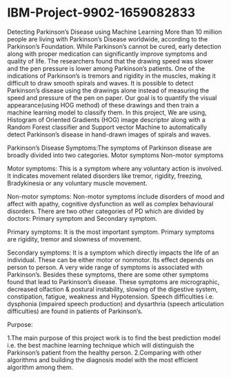 # IBM-Project-9902-1659082833
Detecting Parkinson’s Disease using Machine Learning
More than 10 million people are living with Parkinson’s Disease worldwide, according to the Parkinson’s Foundation.
While Parkinson’s cannot be cured, early detection along with proper medication can significantly improve symptoms and quality of life.
The researchers found that the drawing speed was slower and the pen pressure is lower among Parkinson’s patients. 
One of the indications of Parkinson’s is tremors and rigidity in the muscles, making it difficult to draw smooth spirals and waves.
It is possible to detect Parkinson’s disease using the drawings alone instead of measuring the speed and pressure of the pen on paper. 
Our goal is to quantify the visual appearance(using HOG method) of these drawings and then train a machine learning model to classify them. 
In this project, We are using, Histogram of Oriented Gradients (HOG) image descriptor along with a Random Forest classifier and Support vector Machine
to automatically detect Parkinson’s disease in hand-drawn images of spirals and waves.

Parkinson’s Disease Symptoms:The symptoms of Parkinson disease are broadly divided into two categories.
Motor symptoms
Non-motor symptoms

Motor symptoms:
This is a symptom where any voluntary action is involved. It indicates movement related disorders like tremor, rigidity,
freezing, Bradykinesia or any voluntary muscle movement.

Non-motor symptoms:
Non-motor symptoms include disorders of mood and affect with apathy, cognitive dysfunction as well as complex behavioural disorders. 
There are two other categories of PD which are divided by doctors: Primary symptom and Secondary symptom.

Primary symptoms:
It is the most important symptom. Primary symptoms are rigidity, tremor and slowness of movement.

Secondary symptoms:
It is a symptom which directly impacts the life of an individual. These can be either motor or nonmotor. 
Its effect depends on person to person. A very wide range of symptoms is associated with Parkinson’s. Besides these symptoms, 
there are some other symptoms found that lead to Parkinson’s disease. These symptoms are micrographic, decreased olfaction & postural instability,
slowing of the digestive system, constipation, fatigue, weakness and Hypotension. Speech difficulties i.e. dysphonia (impaired speech production)
and dysarthria (speech articulation difficulties) are found in patients of Parkinson’s.

Purpose:

1.The main purpose of this project work is to find the best prediction model 
i.e. the best machine learning technique which will distinguish the Parkinson’s patient from the healthy person.
2.Comparing with other algorithms and building the diagnosis model with the most efficient algorithm among them.


